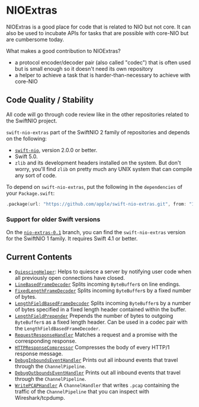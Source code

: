# NIOExtras

NIOExtras is a good place for code that is related to NIO but not core. It can also be used to incubate APIs for tasks that are possible with core-NIO but are cumbersome today.

What makes a good contribution to NIOExtras?

- a protocol encoder/decoder pair (also called "codec") that is often used but is small enough so it doesn't need its own repository
- a helper to achieve a task that is harder-than-necessary to achieve with core-NIO

## Code Quality / Stability

All code will go through code review like in the other repositories related to the SwiftNIO project.

`swift-nio-extras` part of the SwiftNIO 2 family of repositories and depends on the following:

- [`swift-nio`](https://github.com/apple/swift-nio), version 2.0.0 or better.
- Swift 5.0.
- `zlib` and its development headers installed on the system. But don't worry, you'll find `zlib` on pretty much any UNIX system that can compile any sort of code.

To depend on `swift-nio-extras`, put the following in the `dependencies` of your `Package.swift`:

```swift
.package(url: "https://github.com/apple/swift-nio-extras.git", from: "1.0.0"),
```

### Support for older Swift versions

On the [`nio-extras-0.1`](https://github.com/apple/swift-nio-extras/tree/nio-extras-0.1) branch, you can find the `swift-nio-extras` version for the SwiftNIO 1 family. It requires Swift 4.1 or better.

## Current Contents

- [`QuiescingHelper`](Sources/NIOExtras/QuiescingHelper.swift): Helps to quiesce
  a server by notifying user code when all previously open connections have closed.
- [`LineBasedFrameDecoder`](Sources/NIOExtras/LineBasedFrameDecoder.swift) Splits incoming `ByteBuffer`s on line endings.
- [`FixedLengthFrameDecoder`](Sources/NIOExtras/FixedLengthFrameDecoder.swift) Splits incoming `ByteBuffer`s by a fixed number of bytes.
- [`LengthFieldBasedFrameDecoder`](Sources/NIOExtras/LengthFieldBasedFrameDecoder.swift) Splits incoming `ByteBuffer`s by a number of bytes specified in a fixed length header contained within the buffer.
- [`LengthFieldPrepender`](Sources/NIOExtras/LengthFieldBasedFrameDecoder.swift) Prepends the number of bytes to outgoing `ByteBuffer`s as a fixed length header. Can be used in a codec pair with the `LengthFieldBasedFrameDecoder`.
- [`RequestResponseHandler`](Sources/NIOExtras/RequestResponseHandler.swift) Matches a request and a promise with the corresponding response.
- [`HTTPResponseCompressor`](Sources/NIOHTTPCompression/HTTPResponseCompressor.swift) Compresses the body of every HTTP/1 response message.
- [`DebugInboundsEventHandler`](Sources/NIOExtras/DebugInboundEventsHandler.swift) Prints out all inbound events that travel through the `ChannelPipeline`.
- [`DebugOutboundsEventHandler`](Sources/NIOExtras/DebugOutboundEventsHandler.swift) Prints out all inbound events that travel through the `ChannelPipeline`.
- [`WritePCAPHandler`](Sources/NIOExtras/WritePCAPHandler.swift) A `ChannelHandler` that writes `.pcap` containing the traffic of the `ChannelPipeline` that you can inspect with Wireshark/tcpdump.
